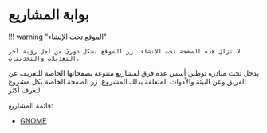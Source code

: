 # بوابة المشاريع

!!! warning "الموقع تحت الإنشاء"

    لا تزال هذه الصفحة تحت الإنشاء. زر الموقع بشكل دوريّ من أجل رؤية آخر التعديلات والتحديثات.

يدخل تحت مبادرة توطين أسس عدة فرق لمشاريع متنوعة بصفحاتها الخاصة للتعريف عن الفريق وعن البيئة والأدوات المتعلقة بذلك المشروع. زر الصفحة الخاصة بكل مشروع لتعرف أكثر.

قائمة المشاريع:

- [GNOME](gnome/index.md)